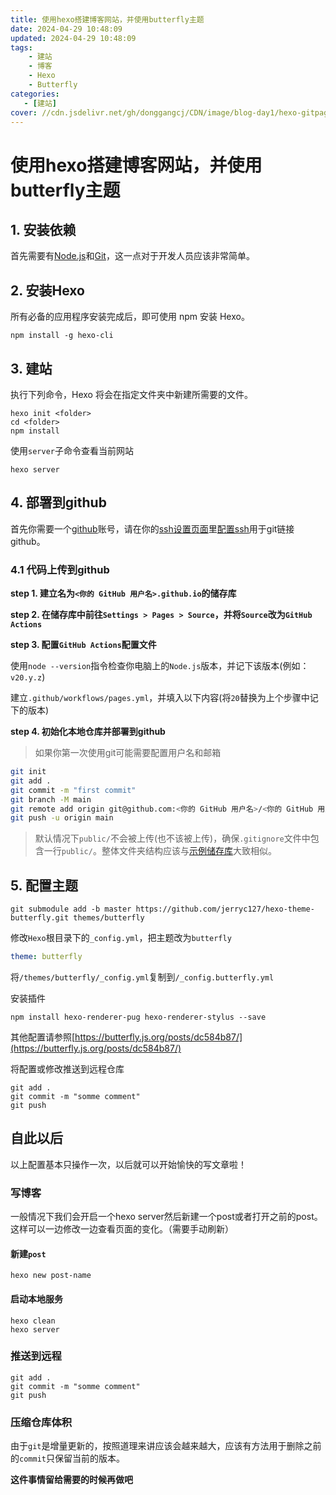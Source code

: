 ```yaml
---
title: 使用hexo搭建博客网站，并使用butterfly主题
date: 2024-04-29 10:48:09
updated: 2024-04-29 10:48:09
tags:
    - 建站
    - 博客
    - Hexo
    - Butterfly
categories:
   - [建站]
cover: //cdn.jsdelivr.net/gh/donggangcj/CDN/image/blog-day1/hexo-gitpage.png
---
```


# 使用hexo搭建博客网站，并使用butterfly主题

## 1. 安装依赖

首先需要有[Node.js](http://nodejs.org/)和[Git](http://git-scm.com/)，这一点对于开发人员应该非常简单。

## 2. 安装Hexo

所有必备的应用程序安装完成后，即可使用 npm 安装 Hexo。

```shell
npm install -g hexo-cli
```

## 3. 建站

执行下列命令，Hexo 将会在指定文件夹中新建所需要的文件。

```shell
hexo init <folder>
cd <folder>
npm install
```

使用`server`子命令查看当前网站

```shell
hexo server
```

## 4. 部署到github

首先你需要一个[github](https://github.com/)账号，请在你的[ssh设置页面](https://github.com/settings/keys)里[配置ssh](https://docs.github.com/en/authentication/connecting-to-github-with-ssh)用于git链接github。

### 4.1 代码上传到github

**step 1. 建立名为`<你的 GitHub 用户名>.github.io`的储存库**

**step 2. 在储存库中前往`Settings > Pages > Source`，并将`Source`改为`GitHub Actions`**

**step 3. 配置`GitHub Actions`配置文件**

使用`node --version`指令检查你电脑上的`Node.js`版本，并记下该版本(例如：`v20.y.z`)

建立`.github/workflows/pages.yml`，并填入以下内容(将`20`替换为上个步骤中记下的版本)

**step 4. 初始化本地仓库并部署到github**

> 如果你第一次使用git可能需要配置用户名和邮箱

```bash
git init
git add .
git commit -m "first commit"
git branch -M main
git remote add origin git@github.com:<你的 GitHub 用户名>/<你的 GitHub 用户名>.github.io.git
git push -u origin main
```

> 默认情况下`public/`不会被上传(也不该被上传)，确保`.gitignore`文件中包含一行`public/`。整体文件夹结构应该与[示例储存库](https://github.com/hexojs/hexo-starter)大致相似。

## 5. 配置主题

```shell
git submodule add -b master https://github.com/jerryc127/hexo-theme-butterfly.git themes/butterfly
```

修改`Hexo`根目录下的`_config.yml`，把主题改为`butterfly`

```yml
theme: butterfly
```

将`/themes/butterfly/_config.yml`复制到`/_config.butterfly.yml`

安装插件

```shell
npm install hexo-renderer-pug hexo-renderer-stylus --save
```

其他配置请参照[https://butterfly.js.org/posts/dc584b87/](https://butterfly.js.org/posts/dc584b87/)

将配置或修改推送到远程仓库

```shell
git add .
git commit -m "somme comment"
git push
```

## 自此以后

以上配置基本只操作一次，以后就可以开始愉快的写文章啦！

### 写博客

一般情况下我们会开启一个hexo server然后新建一个post或者打开之前的post。这样可以一边修改一边查看页面的变化。（需要手动刷新）

#### 新建`post`

```shell
hexo new post-name
```

#### 启动本地服务

```shell
hexo clean
hexo server
```


### 推送到远程

```shell
git add .
git commit -m "somme comment"
git push
```

### 压缩仓库体积

由于`git`是增量更新的，按照道理来讲应该会越来越大，应该有方法用于删除之前的`commit`只保留当前的版本。

**这件事情留给需要的时候再做吧**
